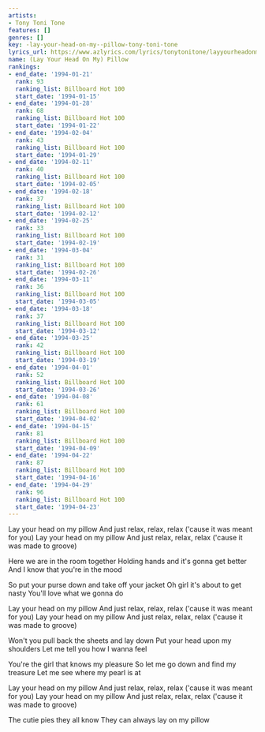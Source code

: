 ```yaml
---
artists:
- Tony Toni Tone
features: []
genres: []
key: -lay-your-head-on-my--pillow-tony-toni-tone
lyrics_url: https://www.azlyrics.com/lyrics/tonytonitone/layyourheadonmypillow.html
name: (Lay Your Head On My) Pillow
rankings:
- end_date: '1994-01-21'
  rank: 93
  ranking_list: Billboard Hot 100
  start_date: '1994-01-15'
- end_date: '1994-01-28'
  rank: 68
  ranking_list: Billboard Hot 100
  start_date: '1994-01-22'
- end_date: '1994-02-04'
  rank: 43
  ranking_list: Billboard Hot 100
  start_date: '1994-01-29'
- end_date: '1994-02-11'
  rank: 40
  ranking_list: Billboard Hot 100
  start_date: '1994-02-05'
- end_date: '1994-02-18'
  rank: 37
  ranking_list: Billboard Hot 100
  start_date: '1994-02-12'
- end_date: '1994-02-25'
  rank: 33
  ranking_list: Billboard Hot 100
  start_date: '1994-02-19'
- end_date: '1994-03-04'
  rank: 31
  ranking_list: Billboard Hot 100
  start_date: '1994-02-26'
- end_date: '1994-03-11'
  rank: 36
  ranking_list: Billboard Hot 100
  start_date: '1994-03-05'
- end_date: '1994-03-18'
  rank: 37
  ranking_list: Billboard Hot 100
  start_date: '1994-03-12'
- end_date: '1994-03-25'
  rank: 42
  ranking_list: Billboard Hot 100
  start_date: '1994-03-19'
- end_date: '1994-04-01'
  rank: 52
  ranking_list: Billboard Hot 100
  start_date: '1994-03-26'
- end_date: '1994-04-08'
  rank: 61
  ranking_list: Billboard Hot 100
  start_date: '1994-04-02'
- end_date: '1994-04-15'
  rank: 81
  ranking_list: Billboard Hot 100
  start_date: '1994-04-09'
- end_date: '1994-04-22'
  rank: 87
  ranking_list: Billboard Hot 100
  start_date: '1994-04-16'
- end_date: '1994-04-29'
  rank: 96
  ranking_list: Billboard Hot 100
  start_date: '1994-04-23'
---
```


Lay your head on my pillow 
And just relax, relax, relax 
('cause it was meant for you) 
Lay your head on my pillow 
And just relax, relax, relax 
('cause it was made to groove) 

Here we are in the room together 
Holding hands and it's gonna get better 
And I know that you're in the mood 

So put your purse down and take off your jacket 
Oh girl it's about to get nasty 
You'll love what we gonna do 

Lay your head on my pillow 
And just relax, relax, relax 
('cause it was meant for you) 
Lay your head on my pillow 
And just relax, relax, relax 
('cause it was made to groove) 

Won't you pull back the sheets and lay down 
Put your head upon my shoulders 
Let me tell you how I wanna feel 

You're the girl that knows my pleasure 
So let me go down and find my treasure 
Let me see where my pearl is at 

Lay your head on my pillow 
And just relax, relax, relax 
('cause it was meant for you) 
Lay your head on my pillow 
And just relax, relax, relax 
('cause it was made to groove) 

The cutie pies they all know 
They can always lay on my pillow



